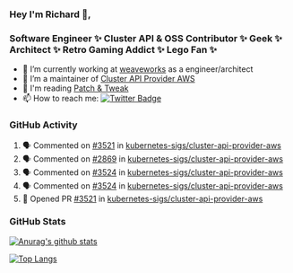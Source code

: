 ### Hey I'm Richard 👋, 

<h3 align="left">Software Engineer ✨ Cluster API & OSS Contributor ✨ Geek ✨ Architect ✨ Retro Gaming Addict ✨ Lego Fan ✨</h3>

- 🔭 I’m currently working at [weaveworks](https://github.com/weaveworks) as a engineer/architect
- 👯 I’m a maintainer of [Cluster API Provider AWS](https://github.com/kubernetes-sigs/cluster-api-provider-aws)
- 💬 I'm reading [Patch & Tweak](https://bjooks.com/products/patch-tweak-exploring-modular-synthesis)
- 📫 How to reach me: [![Twitter Badge](https://img.shields.io/badge/-@fruit_case-00acee?style=flat&logo=Twitter&logoColor=white)](https://twitter.com/intent/follow?screen_name=fruit_case "Follow on Twitter")

### GitHub Activity 

<!--START_SECTION:activity-->
1. 🗣 Commented on [#3521](https://github.com/kubernetes-sigs/cluster-api-provider-aws/issues/3521) in [kubernetes-sigs/cluster-api-provider-aws](https://github.com/kubernetes-sigs/cluster-api-provider-aws)
2. 🗣 Commented on [#2869](https://github.com/kubernetes-sigs/cluster-api-provider-aws/issues/2869) in [kubernetes-sigs/cluster-api-provider-aws](https://github.com/kubernetes-sigs/cluster-api-provider-aws)
3. 🗣 Commented on [#3524](https://github.com/kubernetes-sigs/cluster-api-provider-aws/issues/3524) in [kubernetes-sigs/cluster-api-provider-aws](https://github.com/kubernetes-sigs/cluster-api-provider-aws)
4. 🗣 Commented on [#3524](https://github.com/kubernetes-sigs/cluster-api-provider-aws/issues/3524) in [kubernetes-sigs/cluster-api-provider-aws](https://github.com/kubernetes-sigs/cluster-api-provider-aws)
5. 💪 Opened PR [#3521](https://github.com/kubernetes-sigs/cluster-api-provider-aws/pull/3521) in [kubernetes-sigs/cluster-api-provider-aws](https://github.com/kubernetes-sigs/cluster-api-provider-aws)
<!--END_SECTION:activity-->

### GitHub Stats

[![Anurag's github stats](https://github-readme-stats.vercel.app/api?username=richardcase&count_private=true&show_icons=true)](https://github.com/anuraghazra/github-readme-stats)

[![Top Langs](https://github-readme-stats.vercel.app/api/top-langs/?username=richardcase&hide=html&layout=compact)](https://github.com/anuraghazra/github-readme-stats)
